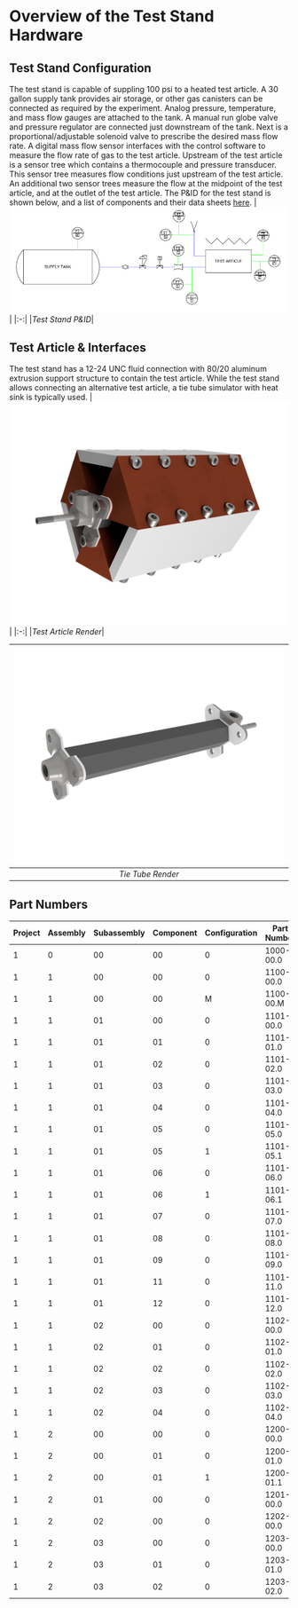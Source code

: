 # Overview of the Test Stand Hardware

## Test Stand Configuration
The test stand is capable of suppling 100 psi to a heated test article. A 30 gallon supply tank provides air storage, or other gas canisters can be connected as required by the experiment. Analog pressure, temperature, and mass flow gauges are attached to the tank. A manual run globe valve and pressure regulator are connected just downstream of the tank. Next is a proportional/adjustable solenoid valve to prescribe the desired mass flow rate. A digital mass flow sensor interfaces with the control software to measure the flow rate of gas to the test article. Upstream of the test article is a sensor tree which contains a thermocouple and pressure transducer. This sensor tree measures flow conditions just upstream of the test article. An additional two sensor trees measure the flow at the midpoint of the test article, and at the outlet of the test article. The P&ID for the test stand is shown below, and a list of components and their data sheets [here](datasheets.md).
|![Test Stand P&ID](media/PID.png)|
|:-:|
|*Test Stand P&ID*|

## Test Article & Interfaces
The test stand has a 12-24 UNC fluid connection with 80/20 aluminum extrusion support structure to contain the test article. While the test stand allows connecting an alternative test article, a tie tube simulator with heat sink is typically used.
|![Test Article Render](medial/../media/20210203%20-%20TA.png)|
|:-:|
|*Test Article Render*|

|![Tie Tube Render](media/20210203%20-%20TT.png)|
|:-:|
|*Tie Tube Render*|

## Part Numbers
| Project | Assembly | Subassembly | Component | Configuration | Part Number | Name                       |
| ------- | -------- | ----------- | --------- | ------------- | ----------- | -------------------------- |
| 1       | 0        | 00          | 00        | 0             | 1000-00.0   | NTP Project                |
| 1       | 1        | 00          | 00        | 0             | 1100-00.0   | Test Article               |
| 1       | 1        | 00          | 00        | M             | 1100-00.M   | Test Article Master        |
| 1       | 1        | 01          | 00        | 0             | 1101-00.0   | Tie Tube assembly          |
| 1       | 1        | 01          | 01        | 0             | 1101-01.0   | Filler                     |
| 1       | 1        | 01          | 02        | 0             | 1101-02.0   | Outer Tie Tube             |
| 1       | 1        | 01          | 03        | 0             | 1101-03.0   | Moderator                  |
| 1       | 1        | 01          | 04        | 0             | 1101-04.0   | Inner Tie Tube             |
| 1       | 1        | 01          | 05        | 0             | 1101-05.0   | Cap                        |
| 1       | 1        | 01          | 05        | 1             | 1101-05.1   | Cap - As Printed           |
| 1       | 1        | 01          | 06        | 0             | 1101-06.0   | Manifold                   |
| 1       | 1        | 01          | 06        | 1             | 1101-06.1   | Manifold - As Printed      |
| 1       | 1        | 01          | 07        | 0             | 1101-07.0   | Gasket A                   |
| 1       | 1        | 01          | 08        | 0             | 1101-08.0   | Gasket B                   |
| 1       | 1        | 01          | 09        | 0             | 1101-09.0   | Gasket C                   |
| 1       | 1        | 01          | 11        | 0             | 1101-11.0   | O-Ring A                   |
| 1       | 1        | 01          | 12        | 0             | 1101-12.0   | O-Ring B                   |
| 1       | 1        | 02          | 00        | 0             | 1102-00.0   | Heat Sink Assembly         |
| 1       | 1        | 02          | 01        | 0             | 1102-01.0   | Heat Sink Conductor        |
| 1       | 1        | 02          | 02        | 0             | 1102-02.0   | Heat Sink Beam             |
| 1       | 1        | 02          | 03        | 0             | 1102-03.0   | Heat Sink Screw            |
| 1       | 1        | 02          | 04        | 0             | 1102-04.0   | Heat Sink Washer           |
| 1       | 2        | 00          | 00        | 0             | 1200-00.0   | Test Stand                 |
| 1       | 2        | 00          | 01        | 0             | 1200-01.0   | P&ID Title Sheet           |
| 1       | 2        | 00          | 01        | 1             | 1200-01.1   | P&ID Process Sheet         |
| 1       | 2        | 01          | 00        | 0             | 1201-00.0   | Test Stand Structure       |
| 1       | 2        | 02          | 00        | 0             | 1202-00.0   | Test Stand Process         |
| 1       | 2        | 03          | 00        | 0             | 1203-00.0   | Test Stand Instrumentation |
| 1       | 2        | 03          | 01        | 0             | 1203-01.0   | Instrumentation Diagram    |
| 1       | 2        | 03          | 02        | 0             | 1203-02.0   | Pressure Transducer        |